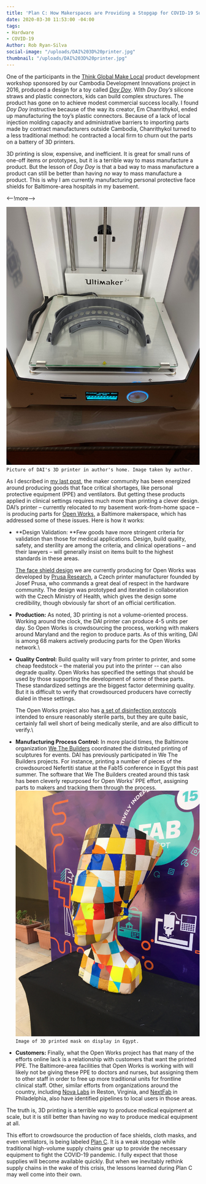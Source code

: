 ```yaml
---
title: 'Plan C: How Makerspaces are Providing a Stopgap for COVID-19 Supply Shortages'
date: 2020-03-30 11:53:00 -04:00
tags:
- Hardware
- COVID-19
Author: Rob Ryan-Silva
social-image: "/uploads/DAI%203D%20printer.jpg"
thumbnail: "/uploads/DAI%203D%20printer.jpg"
---
```


One of the participants in the [Think Global Make Local](https://www.development-innovations.org/success-stories/think-global-make-local-3d-printing-propels-young-cambodians-future/) product development workshop sponsored by our Cambodia Development Innovations project in 2016, produced a design for a toy called *[Doy Doy](https://www.facebook.com/Doydoycompany/)*. With *Doy Doy’s* silicone straws and plastic connectors, kids can build complex structures. The product has gone on to achieve modest commercial success locally. I found *Doy Doy* instructive because of the way its creator, Em Chanrithykol, ended up manufacturing the toy’s plastic connectors. Because of a lack of local injection molding capacity and administrative barriers to importing parts made by contract manufacturers outside Cambodia, Chanrithykol turned to a less traditional method: he contracted a local firm to churn out the parts on a battery of 3D printers.

3D printing is slow, expensive, and inefficient. It is great for small runs of one-off items or prototypes, but it is a terrible way to mass manufacture a product. But the lesson of *Doy Doy* is that a bad way to mass manufacture a product can still be better than having *no* way to mass manufacture a product. This is why I am currently manufacturing personal protective face shields for Baltimore-area hospitals in my basement.

<--!more-->

![DAI 3D printer.jpg](/uploads/DAI%203D%20printer.jpg)`Picture of DAI's 3D printer in author's home. Image taken by author.`

As I described in [my last post](https://dai-global-digital.com/COVID-looking-for-the-helpers-in-the-hardware-community.html), the maker community has been energized around producing goods that face critical shortages, like personal protective equipment (PPE) and ventilators. But getting these products applied in clinical settings requires much more than printing a clever design. DAI’s printer – currently relocated to my basement work-from-home space – is producing parts for [Open Works](https://www.openworksbmore.org/), a Baltimore makerspace, which has addressed some of these issues. Here is how it works:

* **Design Validation: **Few goods have more stringent criteria for validation than those for medical applications. Design, build quality, safety, and sterility are among the criteria, and clinical operations – and their lawyers – will generally insist on items built to the highest standards in these areas.

  [The face shield design](https://www.prusaprinters.org/prints/25857-prusa-protective-face-shield-rc3) we are currently producing for Open Works was developed by [Prusa Research](https://www.prusa3d.com/), a Czech printer manufacturer founded by Josef Prusa, who commands a great deal of respect in the hardware community. The design was prototyped and iterated in collaboration with the Czech Ministry of Health, which gives the design some credibility, though obviously far short of an official certification.

* **Production:** As noted, 3D printing is not a volume-oriented process. Working around the clock, the DAI printer can produce 4-5 units per day. So Open Works is crowdsourcing the process, working with makers around Maryland and the region to produce parts. As of this writing, DAI is among 68 makers actively producing parts for the Open Works network.\

* **Quality Control:** Build quality will vary from printer to printer, and some cheap feedstock – the material you put into the printer -- can also degrade quality. Open Works has specified the settings that should be used by those supporting the development of some of these parts. These standardized settings are the biggest factor determining quality. But it is difficult to verify that crowdsourced producers have correctly dialed in these settings.

  The Open Works project also has [a set of disinfection protocols](https://drive.google.com/file/d/1Dh0AOz_qGxefhJkCVkIbqK5fGdwxstkt/view) intended to ensure reasonably sterile parts, but they are quite basic, certainly fall well short of being medically sterile, and are also difficult to verify.\

* **Manufacturing Process Control:** In more placid times, the Baltimore organization [We The Builders](https://www.wethebuilders.com/) coordinated the distributed printing of sculptures for events. DAI has previously participated in We The Builders projects. For instance, printing a number of pieces of the crowdsourced Nefertiti statue at the Fab15 conference in Egypt this past summer. The software that We The Builders created around this task has been cleverly repurposed for Open Works’ PPE effort, assigning parts to makers and tracking them through the process.![3Dprinted mask.jpg](/uploads/3Dprinted%20mask.jpg)`Image of 3D printed mask on display in Egypt.`

* **Customers:** Finally, what the Open Works project has that many of the efforts online lack is a relationship with customers that want the printed PPE. The Baltimore-area facilities that Open Works is working with will likely not be giving these PPE to doctors and nurses, but assigning them to other staff in order to free up more traditional units for frontline clinical staff. Other, similar efforts from organizations around the country, including [Nova Labs](https://www.nova-labs.org/) in Reston, Virginia, and [NextFab](https://nextfab.com/) in Philadelphia, also have identified pipelines to local users in those areas.

The truth is, 3D printing is a terrible way to produce medical equipment at scale, but it is still better than having no way to produce medical equipment at all.

This effort to crowdsource the production of face shields, cloth masks, and even ventilators, is being labeled [Plan C](https://makezine.com/2020/03/22/whats-plan-c-for-covid-19/). It is a weak stopgap while traditional high-volume supply chains gear up to provide the necessary equipment to fight the COVID-19 pandemic. I fully expect that those supplies will become available quickly. But when we inevitably rethink supply chains in the wake of this crisis, the lessons learned during Plan C may well come into their own.